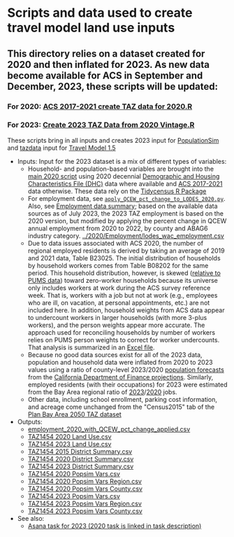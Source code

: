 
# Scripts and data used to create travel model land use inputs

## This directory relies on a dataset created for 2020 and then inflated for 2023. As new data become available for ACS in September and December, 2023, these scripts will be updated:

### For 2020: [ACS 2017-2021 create TAZ data for 2020.R](../2020/ACS%202017-2021%20create%20TAZ%20data%20for%202020.R)
### For 2023: [Create 2023 TAZ Data from 2020 Vintage.R](Create%202023%20TAZ%20Data%20from%202020%20Vintage.R)

These scripts bring in all inputs and creates 2023 input for [PopulationSim](https://github.com/BayAreaMetro/PopulationSim) and [tazdata](https://github.com/BayAreaMetro/modeling-website/wiki/TazData) input for [Travel Model 1.5](https://github.com/BayAreaMetro/travel-model-one)

* Inputs: Input for the 2023 dataset is a mix of different types of variables: 
  * Household- and population-based variables are brought into the [main 2020 script](https://github.com/BayAreaMetro/petrale/blob/main/applications/travel_model_lu_inputs/2020/ACS%202017-2021%20create%20TAZ%20data%20for%202020.R) using 2020 decennial [Demographic and Housing Characteristics File (DHC)](https://www.census.gov/data/tables/2023/dec/2020-census-dhc.html) data where available and [ACS 2017-2021](https://www.census.gov/newsroom/press-kits/2022/acs-5-year.html) data otherwise. These data rely on the [Tidycensus R Package](https://walker-data.com/tidycensus/)
  * For employment data, see [`apply_QCEW_pct_change_to_LODES_2020.py`](apply_QCEW_pct_change_to_LODES_2020.py). Also, see [Employment data summary](../2020/Employment); based on the available data sources as of July 2023, the 2023 TAZ employment is based on the 2020 version, but modified by applying the percent change in QCEW annual employment from 2020 to 2022, by county and ABAG6 industry category.
  [../2020/Employment/lodes_wac_employment.csv](../2020/Employment/lodes_wac_employment.csv)
  * Due to data issues associated with ACS 2020, the number of regional employed residents is derived by taking an average of 2019 and 2021 data, Table B23025. The initial distribution of households by household workers comes from Table B08202 for the same period. This household distribution, however, is skewed ([relative to PUMS data](https://github.com/BayAreaMetro/PUMS-Data/blob/master/Analysis/ACS%20PUMS%202017-2021/ACS%202017-2021%20PUMS%20HH%20and%20Person%20Worker%20Research.R)) toward zero-worker households because its universe only includes workers at work during the ACS survey reference week. That is, workers with a job but not at work (e.g., employees who are ill, on vacation, at personal appointments, etc.) are not included here. In addition, household weights from ACS data appear to undercount workers in larger households (with more 3-plus workers), and the person weights appear more accurate. The approach used for reconciling households by number of workers relies on PUMS person weights to correct for worker undercounts. That analysis is summarized in an [Excel file](../2020/Workers/ACSPUMS_WorkerTotals_2017-2021_Comparisons.xlsx). 
  * Because no good data sources exist for all of the 2023 data, population and household data were inflated from 2020 to 2023 values using a ratio of county-level 2023/2020 [population forecasts](https://dof.ca.gov/wp-content/uploads/sites/352/Forecasting/Demographics/Documents/P2A_County_Total.xlsx) from the [California Department of Finance projections](https://dof.ca.gov/forecasting/demographics/projections/). Similarly, employed residents (with their occupations) for 2023 were estimated from the Bay Area regional ratio of [2023](employment_2020_with_QCEW_pct_change_applied.csv)/[2020](../2020/Employment/lodes_wac_employment.csv) jobs.
  * Other data, including school enrollment, parking cost information, and acreage come unchanged from the "Census2015" tab of the [Plan Bay Area 2050 TAZ dataset](https://mtcdrive.box.com/s/q6sfcp52bqifb24r9ntvvmg82cj1wdu3)
* Outputs:
  * [employment_2020_with_QCEW_pct_change_applied.csv](employment_2020_with_QCEW_pct_change_applied.csv)
  * [TAZ1454 2020 Land Use.csv](../2020/TAZ1454%202020%20Land%20Use.csv)
  * [TAZ1454 2023 Land Use.csv](TAZ1454%202023%20Land%20Use.csv)
  * [TAZ1454 2015 District Summary.csv](../2020/TAZ1454%202015%20District%20Summary.csv)
  * [TAZ1454 2020 District Summary.csv](../2020/TAZ1454%202020%20District%20Summary.csv)
  * [TAZ1454 2023 District Summary.csv](TAZ1454%202023%20District%20Summary.csv)
  * [TAZ1454 2020 Popsim Vars.csv](../2020/TAZ1454%202020%20Popsim%20Vars.csv)
  * [TAZ1454 2020 Popsim Vars Region.csv](../2020/TAZ1454%202020%20Popsim%20Vars%20Region.csv)
  * [TAZ1454 2020 Popsim Vars County.csv](../2020/TAZ1454%202020%20Popsim%20Vars%20County.csv)
  * [TAZ1454 2023 Popsim Vars.csv](TAZ1454%202023%20Popsim%20Vars.csv)
  * [TAZ1454 2023 Popsim Vars Region.csv](TAZ1454%202023%20Popsim%20Vars%20Region.csv)
  * [TAZ1454 2023 Popsim Vars County.csv](TAZ1454%202023%20Popsim%20Vars%20County.csv)
* See also:
  * [Asana task for 2023 (2020 task is linked in task description)](https://app.asana.com/0/310827677834656/1204829066162039/f)

